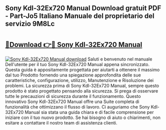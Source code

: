 ## Sony Kdl-32Ex720 Manual Download gratuit PDF - Part-Jo5 Italiano Manuale del proprietario del servizio 9M8Lc

# <h2><a href="http://dfc18c.blite.top/?on=Sony+Kdl-32Ex720+Manual">🔗Download 👉🔴 Sony Kdl-32Ex720 Manual</a></h2>

[![Sony Kdl-32Ex720 Manual download](https://i.imgur.com/lujVjoI.png)](http://dfc18c.blite.top/?on=Sony+Kdl-32Ex720+Manual)
Saluti e benvenuto nel manuale Dell'utente per il tuo Sony Kdl-32Ex720 Manual appena sincronizzato. Questa guida è appositamente progettata per aiutarti a ottenere il massimo dal tuo Prodotto fornendo una spiegazione approfondita delle sue caratteristiche, configurazione, utilizzo, Manutenzione e Risoluzione dei problemi. La sicurezza prima di Sony Kdl-32Ex720 Manual, sempre questo prodotto è stato progettato pensando alla sicurezza. Si prega di osservare tutte le precauzioni di sicurezza durante il funzionamento. Questo innovativo Sony Kdl-32Ex720 Manual offre una Suite completa di funzionalità che ottimizzano il flusso di lavoro. Ci auguriamo che Sony Kdl-32Ex720 Manual sia stata una guida chiara e di facile comprensione per iniziare con il tuo nuovo prodotto. Se hai bisogno di aiuto o chiarimenti, non esitare a contattare il nostro team di assistenza clienti.
